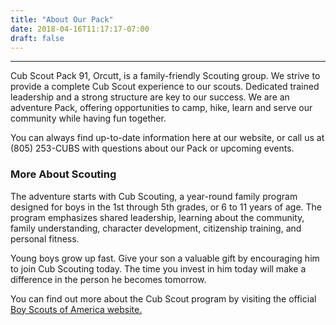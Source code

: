 ```yaml
---
title: "About Our Pack"
date: 2018-04-16T11:17:17-07:00
draft: false
---
```


---

Cub Scout Pack 91, Orcutt, is a family-friendly Scouting group. We strive to provide a complete Cub Scout experience to our scouts. Dedicated trained leadership and a strong structure are key to our success. We are an adventure Pack, offering opportunities to camp, hike, learn and serve our community while having fun together.

You can always find up-to-date information here at our website, or call us at (805) 253-CUBS with questions about our Pack or upcoming events.

### More About Scouting
The adventure starts with Cub Scouting, a year-round family program designed for boys in the 1st through 5th grades, or 6 to 11 years of age. The program emphasizes shared leadership, learning about the community, family understanding, character development, citizenship training, and personal fitness.

Young boys grow up fast. Give your son a valuable gift by encouraging him to join Cub Scouting today. The time you invest in him today will make a difference in the person he becomes tomorrow.

You can find out more about the Cub Scout program by visiting the official [Boy Scouts of America website.](http://www.scouting.org)
